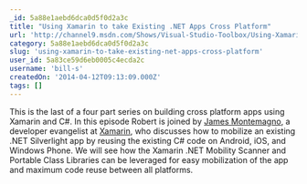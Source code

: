 ```yaml
---
_id: 5a88e1aebd6dca0d5f0d2a3c
title: "Using Xamarin to take Existing .NET Apps Cross Platform"
url: 'http://channel9.msdn.com/Shows/Visual-Studio-Toolbox/Using-Xamarin-to-take-Existing-NET-Apps-Cross-Platform'
category: 5a88e1aebd6dca0d5f0d2a3c
slug: 'using-xamarin-to-take-existing-net-apps-cross-platform'
user_id: 5a83ce59d6eb0005c4ecda2c
username: 'bill-s'
createdOn: '2014-04-12T09:13:09.000Z'
tags: []
---
```


This is the last of a four part series on building cross platform apps using Xamarin and C#. In this episode Robert is joined by <a href="http://www.twitter.com/JamesMontemagno">James Montemagno</a>, a developer evangelist at <a href="http://www.xamarin.com/">Xamarin</a>, who discusses how to mobilize an existing .NET Silverlight app by reusing the existing C# code on Android, iOS, and Windows Phone. We will see how the Xamarin .NET Mobility Scanner and Portable Class Libraries can be leveraged for easy mobilization of the app and maximum code reuse between all platforms.

